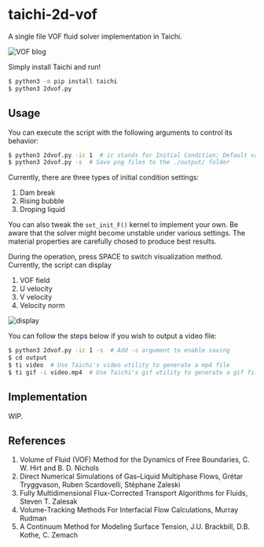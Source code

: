 # taichi-2d-vof
A single file VOF fluid solver implementation in Taichi.

![VOF blog](https://user-images.githubusercontent.com/2747993/225257322-8b55cf4e-16fa-4801-912d-8f1eb89a93c5.gif)

Simply install Taichi and run!
```bash
$ python3 -m pip install taichi
$ python3 2dvof.py
```

## Usage
You can execute the script with the following arguments to control its behavior:
```bash
$ python3 2dvof.py -ic 1  # ic stands for Initial Condition; Default value is 1
$ python3 2dvof.py -s  # Save png files to the ./output/ folder
```
Currently, there are three types of initial condition settings:
1. Dam break
2. Rising bubble
3. Droping liquid

You can also tweak the `set_init_F()` kernel to implement your own. Be aware
that the solver might become unstable under various settings. The material
properties are carefully chosed to produce best results.

During the operation, press SPACE to switch visualization method. Currently,
the script can display
1. VOF field
2. U velocity
3. V velocity
4. Velocity norm

![display](https://user-images.githubusercontent.com/2747993/225259961-4702b9aa-7926-46d4-b058-7d49dbd491ca.png)


You can follow the steps below if you wish to output a video file:
```bash
$ python3 2dvof.py -ic 1 -s  # Add -s argument to enable saving
$ cd output
$ ti video  # Use Taichi's video utility to generate a mp4 file
$ ti gif -i video.mp4  # Use Taichi's gif utility to generate a gif file
```

## Implementation
WIP.

## References
1. Volume of Fluid (VOF) Method for the Dynamics of Free Boundaries, C. W. Hirt and B. D. Nichols
2. Direct Numerical Simulations of Gas–Liquid Multiphase Flows, Grétar Tryggvason, Ruben Scardovelli,  Stéphane Zaleski
3. Fully Multidimensional Flux-Corrected Transport Algorithms for Fluids, Steven T. Zalesak
4. Volume-Tracking Methods For Interfacial Flow Calculations, Murray Rudman
5. A Continuum Method for Modeling Surface Tension, J.U. Brackbill, D.B. Kothe, C. Zemach
